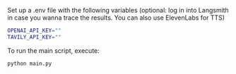 Set up a .env file with the following variables (optional: log in into Langsmith in case you wanna trace the results. You can also use ElevenLabs for TTS)
```bash
OPENAI_API_KEY=""
TAVILY_API_KEY=""
```
To run the main script, execute:
```bash
python main.py
```
